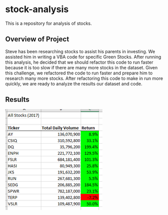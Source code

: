 # stock-analysis
This is a repository for analysis of stocks.

## Overview of Project 
Steve has been researching stocks to assist his parents in investing. We assisted him in writing a VBA code for specific Green Stocks. After running this analysis, he decided that we should refactor this code to run faster because it is too slow if there are many more stocks in the dataset. Given this challenge, we refactored the code to run faster and prepare him to research many more stocks. After refactoring this code to make in run more quickly, we are ready to analyze the results our dataset and code.

## Results
![](resources/Stock_Results_2017.png)
